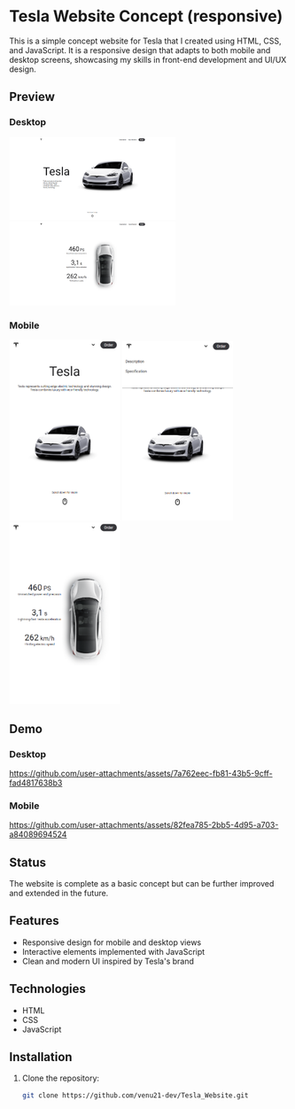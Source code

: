 # Tesla Website Concept (responsive)

This is a simple concept website for Tesla that I created using HTML, CSS, and JavaScript. It is a responsive design that adapts to both mobile and desktop screens, showcasing my skills in front-end development and UI/UX design.

## Preview

### Desktop
<img src="TeslaDesktop1.png" width="300px">      <img src="TeslaDesktop2.png" width="300px"> 

### Mobile

<img src="TeslaMobile1.png" width="200px">      <img src="TeslaMobile2.png" width="200px">      <img src="TeslaMobile3.png" width="200px">

## Demo

### Desktop
https://github.com/user-attachments/assets/7a762eec-fb81-43b5-9cff-fad4817638b3

### Mobile
https://github.com/user-attachments/assets/82fea785-2bb5-4d95-a703-a84089694524

## Status

The website is complete as a basic concept but can be further improved and extended in the future.

## Features

- Responsive design for mobile and desktop views
- Interactive elements implemented with JavaScript
- Clean and modern UI inspired by Tesla's brand

## Technologies

- HTML
- CSS
- JavaScript

## Installation

1. Clone the repository:

   ```bash
   git clone https://github.com/venu21-dev/Tesla_Website.git
